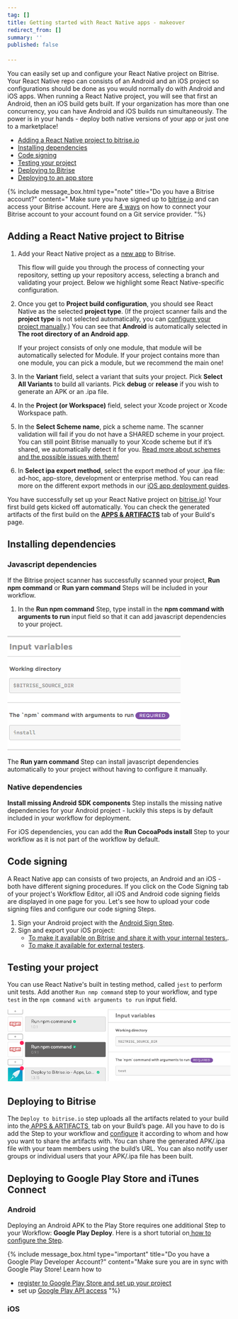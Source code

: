 ```yaml
---
tag: []
title: Getting started with React Native apps - makeover
redirect_from: []
summary: ''
published: false

---
```

You can easily set up and configure your React Native project on Bitrise. Your React Native repo can consists of an Android and an iOS project so configurations should be done as you would normally do with Android and iOS apps. When running a React Native project, you will see that first an Android, then an iOS build gets built. If your organization has more than one concurrency, you can have Android and iOS builds run simultaneously. The power is in your hands - deploy both native versions of your app or just one to a marketplace!

* [Adding a React Native project to bitrise.io](/getting-started/getting-started-with-react-native-apps/#adding-a-react-native-project-to-bitriseio)
* [Installing dependencies](/getting-started/getting-started-with-react-native-apps/#installing-dependencies)
* [Code signing](/getting-started/getting-started-with-react-native-apps/#code-signing)
* [Testing your project](/getting-started/getting-started-with-react-native-apps/#testing-your-project)
* [Deploying to Bitrise](/getting-started/getting-started-with-react-native-apps/#deploying-to-bitrise)
* [Deploying to an app store](/getting-started/getting-started-with-react-native-apps/#deploying-to-an-app-store)

{% include message_box.html type="note" title="Do you have a Bitrise account?" content=" Make sure you have signed up to [bitrise.io](https://www.bitrise.io) and can access your Bitrise account. Here are [4 ways](https://devcenter.bitrise.io/getting-started/index#signing-up-to-bitrise) on how to connect your Bitrise account to your account found on a Git service provider. "%}

## Adding a React Native project to Bitrise

1. Add your React Native project as a [new app](/getting-started/adding-a-new-app/) to Bitrise.

   This flow will guide you through the process of connecting your repository, setting up your repository access, selecting a branch and validating your project. Below we highlight some React Native-specific configuration.
2. Once you get to **Project build configuration**, you should see React Native as the selected **project type**. (If the project scanner fails and the **project type** is not selected automatically, you can [configure your project manually](https://devcenter.bitrise.io/getting-started/adding-a-new-app/setting-up-configuration#manual-project-configuration).) You can see that **Android** is automatically selected in **The root directory of an Android app**.

   If your project consists of only one module, that module will be automatically selected for Module. If your project contains more than one module, you can pick a module, but we recommend the main one!
3. In the **Variant** field, select a variant that suits your project. Pick **Select All Variants** to build all variants. Pick **debug** or **release** if you wish to generate an APK or an .ipa file.
4. In the **Project (or Workspace)** field, select your Xcode project or Xcode Workspace path.
5. In the **Select Scheme name**, pick a scheme name. The scanner validation will fail if you do not have a SHARED scheme in your  project. You can still point Bitrise manually to your Xcode scheme but if it’s shared, we automatically detect it for you. [Read more about schemes and the possible issues with them!](https://devcenter.bitrise.io/troubleshooting/frequent-ios-issues/#xcode-scheme-not-found)
6. In **Select ipa export method**, select the export method of your .ipa file: ad-hoc, app-store, development or enterprise method. You can read more on the different export methods in our [iOS app deployment guides](/deploy/ios-deploy/introduction-to-deploying-ios-apps/).

You have successfully set up your React Native project on [bitrise.io](https://www.bitrise.io)! Your first build gets kicked off automatically. You can check the generated artifacts of the first build on the [**APPS & ARTIFACTS**](/builds/build-artifacts-online/) tab of your Build's page.

## Installing dependencies

### Javascript dependencies

If the Bitrise project scanner has successfully scanned your project, **Run npm command** or **Run yarn command** Steps will be included in your workflow.

1. In the **Run npm command** Step, type install in the **npm command with arguments to run** input field so that it can add javascript dependencies to your project.

![](/img/run-nmp.png)

The **Run yarn command** Step can install javascript dependencies automatically to your project without having to configure it manually.

### Native dependencies

**Install missing Android SDK components** Step installs the missing native dependencies  for your Android project - luckily this steps is by default included in your workflow for deployment.

For iOS dependencies, you can add the **Run CocoaPods install** Step to your workflow as it is not part of the workflow by default.

## Code signing

A React Native app can consists of two projects, an Android and an iOS - both have different signing procedures. If you click on the Code Signing tab of your project's Workflow Editor, all iOS and Android code signing fields are displayed in one page for you. Let's see how to upload your code signing files and configure our code signing Steps.

1. Sign your Android project with the [Android Sign Step](/code-signing/android-code-signing/android-code-signing-using-bitrise-sign-apk-step/).
2. Sign and export your iOS project:
   * [To make it available on Bitrise and share it with your internal testers.](/deploy/ios-deploy/deploying-an-ios-app-to-bitrise-io/).
   * [To make it available for external testers](/deploy/ios-deploy/deploying-an-ios-app-for-external-testing/).

## Testing your project

You can use React Native's built in testing method, called `jest` to perform unit tests.  Add another `Run nmp command` step to your workflow, and type `test` in the `npm command with arguments to run` input field.

![](/img/test-npm.png)

## Deploying to Bitrise

The `Deploy to bitrise.io` step uploads all the artifacts related to your build into the[ APPS & ARTIFACTS ](https://devcenter.bitrise.io/builds/build-artifacts-online/) tab on your Build’s page. All you have to do is add the Step to your workflow and [configure](/tutorials/deploy/bitrise-app-deployment/) it according to whom and how you want to share the artifacts with. You can share the generated APK/.ipa file with your team members using the build’s URL. You can also notify user groups or individual users that your APK/.ipa file has been built.

## Deploying to Google Play Store and iTunes Connect

### Android

Deploying an Android APK to the Play Store requires one additional Step to your Workflow: **Google Play Deploy**. Here is a short tutorial on[ how to configure the Step](/deploy/android-deploy/deploying-android-apps/#deploying-to-the-google-play-store).

{% include message_box.html type="important" title="Do you have a Google Play Developer Account?" content="Make sure you are in sync with Google Play Store! Learn how to

* [register to Google Play Store and set up your project](https://devcenter.bitrise.io/tutorials/deploy/android-deployment/#register-to-google-play-store-and-set-up-your-first-project)
* set up [Google Play API access](https://devcenter.bitrise.io/tutorials/deploy/android-deployment/#set-up-google-play-api-access) "%} 

### iOS